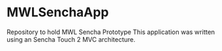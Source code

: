 MWLSenchaApp
============

Repository to hold MWL Sencha Prototype
This application was written using an Sencha Touch 2 MVC architecture.

